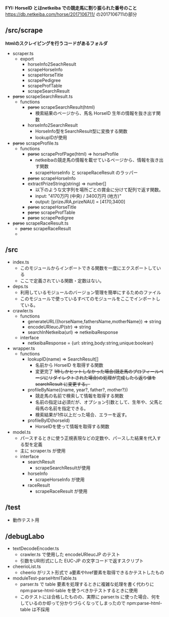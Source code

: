 **FYI: HorseID とはnetkeiba での競走馬に割り振られた番号のこと**
https://db.netkeiba.com/horse/2017106711/ の2017106711の部分

## /src/scrape

**htmlのスクレイピングを行うコードがあるフォルダ**

- scraper.ts
  - export
    - horseInfo2SeachResult
    - scrapeHorseInfo
    - scrapeHorseTitle
    - scrapePedigree
    - scrapeProfTable
    - scrapeSearchResult
- ~~parse~~ scrapeSearchResult.ts
  - functions
    - ~~parse~~ scrapeSearchResult(html)
      - 検索結果のページから、馬名 HorseID 生年の情報を抜き出す関数
    - horseInfo2SearchResult
      - HorseInfo型をSearchResult型に変換する関数
      - lookupIDが使用
- ~~parse~~ scrapeProfile.ts
  - functions
    - ~~parse~~ scrapeProfPage(html) => horseProfile
      - netkeibaの競走馬の情報を載せているページから、情報を抜き出す関数
      - scrapeHorseInfo と scrapeRaceResult のラッパー
    - ~~parse~~ scrapeHorseInfo
    - extractPrizeString(string) => number[]
      - 以下のような文字列を場所ごとの賞金に分けて配列で返す関数。
      - input: "4170万円 (中央) / 3400万円 (地方)"
      - output: [prizeJRA,prizeNAU] = [4170,3400]
    - ~~parse~~ scrapeHorseTitle
    - ~~parse~~ scrapeProfTable
    - ~~parse~~ scrapePedigree
- ~~parse~~ scrapeRaceResult.ts
  - ~~parse~~ scrapeRaceResult
  - 
## /src

- index.ts
  - このモジュールからインポートできる関数を一度にエクスポートしている
  - ここで定義されている関数・定数はない。
- deps.ts
  - 利用しているモジュールのバージョン管理を簡単にするためのファイル
  - このモジュールで使っているすべてのモジュールをここでインポートしている。
- crawler.ts
  - functions
    - generateURL({horseName,fathersName,motherName}) => string
    - encodeURIeucJP(str) => string
    - searchInNetkeiba(url) => netkeibaResponse
  - interface
    - netkeibaResponse = {url: string,body:string,unique:boolean}
- wrapper.ts
  - functions
    - lookupID(name) => SearchResult[]
      - 名前から HorseID を取得する関数
      - 変更完了 ~~1件しかヒットしなかった場合(競走馬のプロフィールページにリダイレクトされた場合)の処理が完成したら返り値を searchResult に変更する。~~
    - profileByName({name, year?, father?, mother?})
      - 競走馬の名前で検索して情報を取得する関数
      - 名前の指定は必須だが、オプション引数として、生年や、父馬と母馬の名前を指定できる。
      - 検索結果が1件以上だった場合、エラーを返す。
    - profileByID(horseId)
      - HorseIDを使って情報を取得する関数
- model.ts
  - パースするときに使う正規表現などの定数や、パースした結果を代入する型を定義
  - 主に scraper.ts が使用
  - interface
    - searchResult
      - scrapeSearchResultが使用
    - horseInfo
      - scrapeHorseInfo が使用
    - raceResult
      - scrapeRaceResult が使用

## /test
- 動作テスト用

## /debugLabo

- textDecodeEncoder.ts
  - crawler.ts で使用した encodeURIeucJP のテスト
  - 引数をURI形式にした EUC-JP の文字コードで返すスクリプト
- cheerioList.ts
  - cheerio がリスト形式で a要素やhref要素を取得できるかテストしたもの
- moduleTest-parseHtmlTable.ts
  - parser.ts で table 要素を処理するときに複雑な処理を書く代わりに npm:parse-html-table を使うべきかテストするときに使用
  - このテストには合格したものの、実際に parser.ts に使った場合、何をしているのか却って分かりづらくなってしまったので npm:parse-html-table は不採用